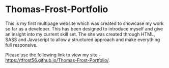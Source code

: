 # Thomas-Frost-Portfolio

This is my first multipage website which was created to showcase my work so far as a developer. This has been designed to introduce myself and give an insight into my current skill set. The site was created through HTML, SASS and Javascript to allow a structured approach and make everything full responsive. 

Please use the following link to view my site - https://tfrost56.github.io/Thomas-Frost-Portfolio/.
